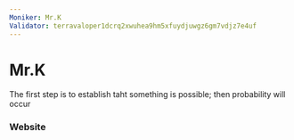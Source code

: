 ```yaml
---
Moniker: Mr.K
Validator: terravaloper1dcrq2xwuhea9hm5xfuydjuwgz6gm7vdjz7e4uf
---
```


# Mr.K

The first step is to establish taht something is possible; then probability will occur

### Website



